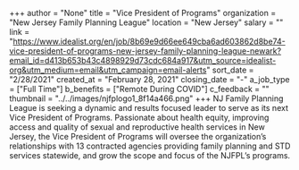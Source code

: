 +++
author = "None"
title = "Vice President of Programs"
organization = "New Jersey Family Planning League"
location = "New Jersey"
salary = ""
link = "https://www.idealist.org/en/job/8b69e9d66ee649cba6ad603862d8be74-vice-president-of-programs-new-jersey-family-planning-league-newark?email_id=d413b653b43c4898929d73cdc684a917&utm_source=idealist-org&utm_medium=email&utm_campaign=email-alerts"
sort_date = "2/28/2021"
created_at = "February 28, 2021"
closing_date = "-"
a_job_type = ["Full Time"]
b_benefits = ["Remote During COVID"]
c_feedback = ""
thumbnail = "../../images/njfplogo1_8f14a466.png"
+++
NJ Family Planning League is seeking a dynamic and results focused leader to serve as its next Vice President of Programs. Passionate about health equity, improving access and quality of sexual and reproductive health services in New Jersey, the Vice President of Programs will oversee the organization’s relationships with 13 contracted agencies providing family planning and STD services statewide, and grow the scope and focus of the NJFPL’s programs.